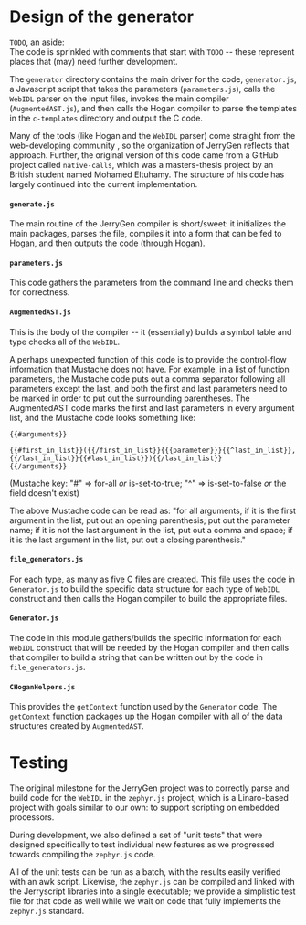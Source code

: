 # Design of the generator

<code>TODO</code>, an aside:<br>
The code is sprinkled with comments that start with
<code>TODO</code> -- these represent places that (may) need further
development.

The <code>generator</code> directory contains the main driver for the
code, <code>generator.js</code>, a Javascript script that takes the
parameters (<code>parameters.js</code>), calls the <code>WebIDL</code>
parser on the input files, invokes the main compiler
(<code>AugmentedAST.js</code>), and then calls the Hogan compiler to
parse the templates in the <code>c-templates</code> directory and
output the C code.

Many of the tools (like Hogan and the <code>WebIDL</code> parser) come
straight from the web-developing community , so the organization of
JerryGen reflects that approach.  Further, the original version of
this code came from a GitHub project called <code>native-calls</code>,
which was a masters-thesis project by an British student named Mohamed
Eltuhamy.  The structure of his code has largely continued into the
current implementation.

#### <code>generate.js</code>

The main routine of the JerryGen compiler is short/sweet: it
initializes the main packages, parses the file, compiles it into a
form that can be fed to Hogan, and then outputs the code (through Hogan).

#### <code>parameters.js</code>

This code gathers the parameters from the command line and checks them
for correctness.

#### <code>AugmentedAST.js</code>

This is the body of the compiler -- it (essentially) builds a symbol
table and type checks all of the <code>WebIDL</code>.

A perhaps unexpected function of this code is to provide the
control-flow information that Mustache does not have.  For example, in
a list of function parameters, the Mustache code puts out a comma
separator following all parameters except the last, and both the first
and last parameters need to be marked in order to put out the
surrounding parentheses.  The AugmentedAST code marks the first and
last parameters in every argument list, and the Mustache code looks
something like:<p>

<code>{{#arguments}}</code><br>
<code>    {{#first_in_list}}({{/first_in_list}}{{{parameter}}}{{^last_in_list}}, {{/last_in_list}}{{#last_in_list}}){{/last_in_list}}</code><br>
<code>{{/arguments}}</code>
</code>

(Mustache key: "#" => for-all *or* is-set-to-true; "^" =>
is-set-to-false *or* the field doesn't exist)

The above Mustache code can be read as: "for all arguments, if it is
the first argument in the list, put out an opening parenthesis; put
out the parameter name; if it is not the last argument in the list,
put out a comma and space; if it is the last argument in the list, put out
a closing parenthesis."

#### <code>file_generators.js</code>

For each type, as many as five C files are created.  This file uses
the code in <code>Generator.js</code> to build the specific data
structure for each type of <code>WebIDL</code> construct and then
calls the Hogan compiler to build the appropriate files.

#### <code>Generator.js</code>

The code in this module gathers/builds the specific information for
each <code>WebIDL</code> construct that will be needed by the Hogan compiler and
then calls that compiler to build a string that can be written out
by the code in <code>file_generators.js</code>.

#### <code>CHoganHelpers.js</code>

This provides the <code>getContext</code> function used by the
<code>Generator</code> code.  The <code>getContext</code> function packages up
the Hogan compiler with all of the data structures created by
<code>AugmentedAST</code>.


# Testing

The original milestone for the JerryGen project was to correctly parse
and build code for the <code>WebIDL</code> in the
<code>zephyr.js</code> project, which is a Linaro-based project with
goals similar to our own: to support scripting on embedded processors.

During development, we also defined a set of "unit tests" that were
designed specifically to test individual new features as we progressed
towards compiling the <code>zephyr.js</code> code.

All of the unit tests can be run as a batch, with the results easily
verified with an awk script.  Likewise, the <code>zephyr.js</code> can
be compiled and linked with the Jerryscript libraries into a single
executable; we provide a simplistic test file for that code as well
while we wait on code that fully implements the <code>zephyr.js</code>
standard.
